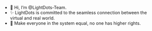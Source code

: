 - 👋 Hi, I’m @LightDots-Team.
- ✨ LightDots is committed to the seamless connection between the virtual and real world. 
- 💞️ Make everyone in the system equal, no one has higher rights.
